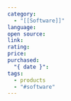 ```yaml
---
category:
  - "[[Software]]"
language: 
open source: 
link: 
rating: 
price: 
purchased:
  "{ date }": 
tags:
  - products
  - "#software"
---
```


